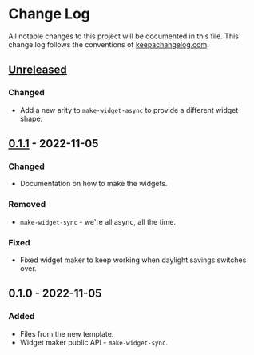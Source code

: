 # Change Log
All notable changes to this project will be documented in this file. This change log follows the conventions of [keepachangelog.com](http://keepachangelog.com/).

## [Unreleased]
### Changed
- Add a new arity to `make-widget-async` to provide a different widget shape.

## [0.1.1] - 2022-11-05
### Changed
- Documentation on how to make the widgets.

### Removed
- `make-widget-sync` - we're all async, all the time.

### Fixed
- Fixed widget maker to keep working when daylight savings switches over.

## 0.1.0 - 2022-11-05
### Added
- Files from the new template.
- Widget maker public API - `make-widget-sync`.

[Unreleased]: https://sourcehost.site/your-name/myonboard/compare/0.1.1...HEAD
[0.1.1]: https://sourcehost.site/your-name/myonboard/compare/0.1.0...0.1.1
